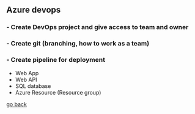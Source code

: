 ## Azure devops

### - Create DevOps project and give access to team and owner

### - Create git (branching, how to work as a team)

### - Create pipeline for deployment

   - Web App
   - Web API
   - SQL database
   - Azure Resource (Resource group)

[go back](../README.md/#azure-devops)